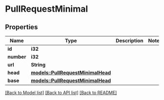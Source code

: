 # PullRequestMinimal

## Properties

Name | Type | Description | Notes
------------ | ------------- | ------------- | -------------
**id** | **i32** |  | 
**number** | **i32** |  | 
**url** | **String** |  | 
**head** | [**models::PullRequestMinimalHead**](pull_request_minimal_head.md) |  | 
**base** | [**models::PullRequestMinimalHead**](pull_request_minimal_head.md) |  | 

[[Back to Model list]](../README.md#documentation-for-models) [[Back to API list]](../README.md#documentation-for-api-endpoints) [[Back to README]](../README.md)


